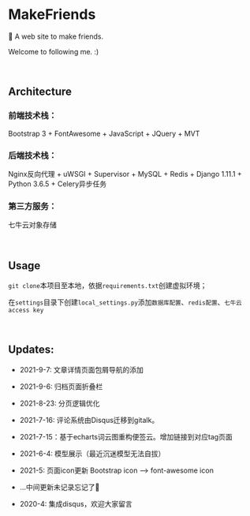 # MakeFriends
👥 A web site to make friends.

Welcome to following me. :)

<br>

## Architecture

### 前端技术栈：
Bootstrap 3 + FontAwesome + JavaScript + JQuery + MVT

### 后端技术栈：
Nginx反向代理 + uWSGI + Supervisor + MySQL + Redis + Django 1.11.1 + Python 3.6.5 + Celery异步任务

### 第三方服务：
七牛云对象存储

<br>

## Usage
`git clone`本项目至本地，依据`requirements.txt`创建虚拟环境；

在`settings`目录下创建`local_settings.py`添加`数据库配置`、`redis配置`、`七牛云access key`


<br>

## Updates:
* 2021-9-7: 文章详情页面包屑导航的添加

* 2021-9-6: 归档页面折叠栏

* 2021-8-23: 分页逻辑优化

* 2021-7-16: 评论系统由Disqus迁移到gitalk。

* 2021-7-15：基于echarts词云图重构便签云。增加链接到对应tag页面

* 2021-6-4: 模型展示（最近沉迷模型无法自拔）

* 2021-5: 页面icon更新 Bootstrap icon --> font-awesome icon

* ...中间更新未记录忘记了🤣

* 2020-4: 集成disqus，欢迎大家留言
